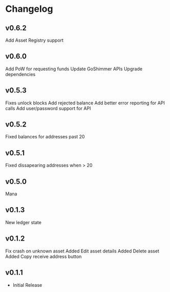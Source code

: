 # Changelog

## v0.6.2

Add Asset Registry support

## v0.6.0

Add PoW for requesting funds
Update GoShimmer APIs
Upgrade dependencies

## v0.5.3

Fixes unlock blocks
Add rejected balance
Add better error reporting for API calls
Add user/password support for API

## v0.5.2

Fixed balances for addresses past 20

## v0.5.1

Fixed dissapearing addresses when > 20

## v0.5.0

Mana

## v0.1.3

New ledger state

## v0.1.2

Fix crash on unknown asset
Added Edit asset details
Added Delete asset
Added Copy receive address button

## v0.1.1

* Initial Release
